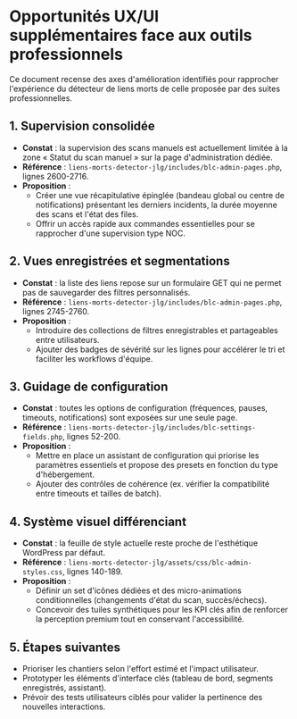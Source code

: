 # Opportunités UX/UI supplémentaires face aux outils professionnels

Ce document recense des axes d'amélioration identifiés pour rapprocher l'expérience du détecteur de liens morts de celle proposée par des suites professionnelles.

## 1. Supervision consolidée
- **Constat** : la supervision des scans manuels est actuellement limitée à la zone « Statut du scan manuel » sur la page d'administration dédiée.
- **Référence** : `liens-morts-detector-jlg/includes/blc-admin-pages.php`, lignes 2600-2716.
- **Proposition** :
  - Créer une vue récapitulative épinglée (bandeau global ou centre de notifications) présentant les derniers incidents, la durée moyenne des scans et l'état des files.
  - Offrir un accès rapide aux commandes essentielles pour se rapprocher d'une supervision type NOC.

## 2. Vues enregistrées et segmentations
- **Constat** : la liste des liens repose sur un formulaire GET qui ne permet pas de sauvegarder des filtres personnalisés.
- **Référence** : `liens-morts-detector-jlg/includes/blc-admin-pages.php`, lignes 2745-2760.
- **Proposition** :
  - Introduire des collections de filtres enregistrables et partageables entre utilisateurs.
  - Ajouter des badges de sévérité sur les lignes pour accélérer le tri et faciliter les workflows d'équipe.

## 3. Guidage de configuration
- **Constat** : toutes les options de configuration (fréquences, pauses, timeouts, notifications) sont exposées sur une seule page.
- **Référence** : `liens-morts-detector-jlg/includes/blc-settings-fields.php`, lignes 52-200.
- **Proposition** :
  - Mettre en place un assistant de configuration qui priorise les paramètres essentiels et propose des presets en fonction du type d'hébergement.
  - Ajouter des contrôles de cohérence (ex. vérifier la compatibilité entre timeouts et tailles de batch).

## 4. Système visuel différenciant
- **Constat** : la feuille de style actuelle reste proche de l'esthétique WordPress par défaut.
- **Référence** : `liens-morts-detector-jlg/assets/css/blc-admin-styles.css`, lignes 140-189.
- **Proposition** :
  - Définir un set d'icônes dédiées et des micro-animations conditionnelles (changements d'état du scan, succès/échecs).
  - Concevoir des tuiles synthétiques pour les KPI clés afin de renforcer la perception premium tout en conservant l'accessibilité.

## 5. Étapes suivantes
- Prioriser les chantiers selon l'effort estimé et l'impact utilisateur.
- Prototyper les éléments d'interface clés (tableau de bord, segments enregistrés, assistant).
- Prévoir des tests utilisateurs ciblés pour valider la pertinence des nouvelles interactions.

